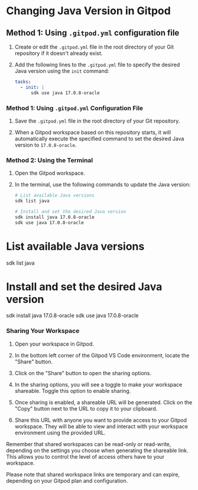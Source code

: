 # Changing Java Version in Gitpod

## Method 1: Using `.gitpod.yml` configuration file

1. Create or edit the `.gitpod.yml` file in the root directory of your Git repository if it doesn't already exist.

2. Add the following lines to the `.gitpod.yml` file to specify the desired Java version using the `init` command:

   ```yaml
   tasks:
     - init: |
         sdk use java 17.0.8-oracle
### Method 1: Using `.gitpod.yml` Configuration File

1. Save the `.gitpod.yml` file in the root directory of your Git repository.

2. When a Gitpod workspace based on this repository starts, it will automatically execute the specified command to set the desired Java version to `17.0.8-oracle`.

### Method 2: Using the Terminal

1. Open the Gitpod workspace.

2. In the terminal, use the following commands to update the Java version:

   ```bash
   # List available Java versions
   sdk list java

   # Install and set the desired Java version
   sdk install java 17.0.8-oracle
   sdk use java 17.0.8-oracle


# List available Java versions
sdk list java

# Install and set the desired Java version
sdk install java 17.0.8-oracle
sdk use java 17.0.8-oracle

### Sharing Your Workspace

1. Open your workspace in Gitpod.

2. In the bottom left corner of the Gitpod VS Code environment, locate the "Share" button.

3. Click on the "Share" button to open the sharing options.

4. In the sharing options, you will see a toggle to make your workspace shareable. Toggle this option to enable sharing.

5. Once sharing is enabled, a shareable URL will be generated. Click on the "Copy" button next to the URL to copy it to your clipboard.

6. Share this URL with anyone you want to provide access to your Gitpod workspace. They will be able to view and interact with your workspace environment using the provided URL.

Remember that shared workspaces can be read-only or read-write, depending on the settings you choose when generating the shareable link. This allows you to control the level of access others have to your workspace.

Please note that shared workspace links are temporary and can expire, depending on your Gitpod plan and configuration.
